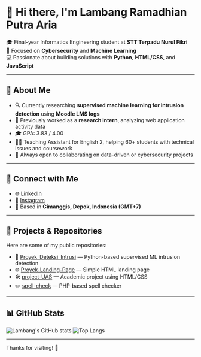 # 👋 Hi there, I'm Lambang Ramadhian Putra Aria

🎓 Final-year Informatics Engineering student at **STT Terpadu Nurul Fikri**  
🧠 Focused on **Cybersecurity** and **Machine Learning**  
💻 Passionate about building solutions with **Python**, **HTML/CSS**, and **JavaScript**

---

## 📌 About Me

- 🔍 Currently researching **supervised machine learning for intrusion detection** using **Moodle LMS logs**  
- 🧪 Previously worked as a **research intern**, analyzing web application activity data  
- 🎓 GPA: 3.83 / 4.00  
- 👨‍🏫 Teaching Assistant for English 2, helping 60+ students with technical issues and coursework  
- 💬 Always open to collaborating on data-driven or cybersecurity projects

---

## 🔗 Connect with Me

- 🌐 [LinkedIn](https://www.linkedin.com/in/lambang-ramadhian-597021203/)  
- 📸 [Instagram](https://www.instagram.com/mbang_ptr/)  
- 🏫 Based in **Cimanggis, Depok, Indonesia (GMT+7)**

---

## 🚀 Projects & Repositories

Here are some of my public repositories:

- 🔐 [Proyek_Deteksi_Intrusi](https://github.com/Lambangramadhian/Proyek_Deteksi_Intrusi) — Python-based supervised ML intrusion detection  
- 🌐 [Proyek-Landing-Page](https://github.com/Lambangramadhian/Proyek-Landing-Page) — Simple HTML landing page  
- 🛠️ [project-UAS](https://github.com/Lambangramadhian/project-UAS) — Academic project using HTML/CSS  
- ✏️ [spell-check](https://github.com/Lambangramadhian/spell-check) — PHP-based spell checker

---

## 📊 GitHub Stats

![Lambang's GitHub stats](https://github-readme-stats.vercel.app/api?username=Lambangramadhian&show_icons=true&theme=tokyonight)
![Top Langs](https://github-readme-stats.vercel.app/api/top-langs/?username=Lambangramadhian&layout=compact&theme=tokyonight)

---

Thanks for visiting! 🚀
